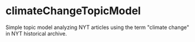 # climateChangeTopicModel
Simple topic model analyzing NYT articles using the term "climate change" in NYT historical archive.
